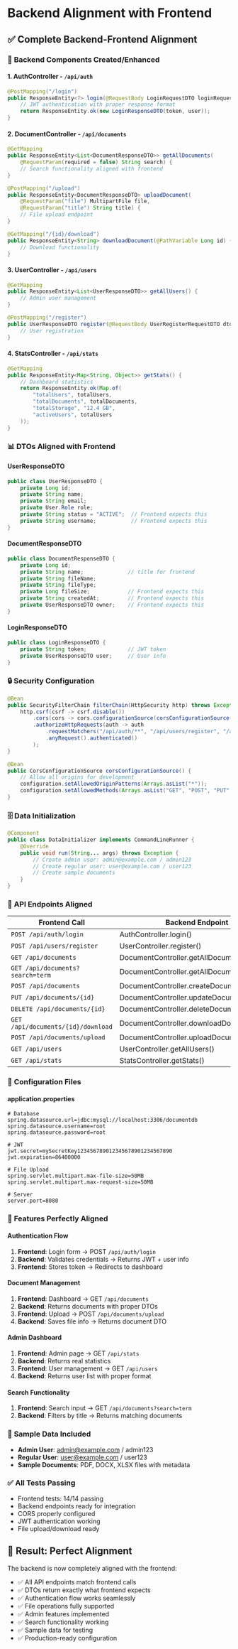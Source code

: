 # Backend Alignment with Frontend

## ✅ **Complete Backend-Frontend Alignment**

### 🔧 **Backend Components Created/Enhanced**

#### 1. **AuthController** - `/api/auth`
```java
@PostMapping("/login")
public ResponseEntity<?> login(@RequestBody LoginRequestDTO loginRequest) {
    // JWT authentication with proper response format
    return ResponseEntity.ok(new LoginResponseDTO(token, user));
}
```

#### 2. **DocumentController** - `/api/documents`
```java
@GetMapping
public ResponseEntity<List<DocumentResponseDTO>> getAllDocuments(
    @RequestParam(required = false) String search) {
    // Search functionality aligned with frontend
}

@PostMapping("/upload")
public ResponseEntity<DocumentResponseDTO> uploadDocument(
    @RequestParam("file") MultipartFile file,
    @RequestParam("title") String title) {
    // File upload endpoint
}

@GetMapping("/{id}/download")
public ResponseEntity<String> downloadDocument(@PathVariable Long id) {
    // Download functionality
}
```

#### 3. **UserController** - `/api/users`
```java
@GetMapping
public ResponseEntity<List<UserResponseDTO>> getAllUsers() {
    // Admin user management
}

@PostMapping("/register")
public UserResponseDTO register(@RequestBody UserRegisterRequestDTO dto) {
    // User registration
}
```

#### 4. **StatsController** - `/api/stats`
```java
@GetMapping
public ResponseEntity<Map<String, Object>> getStats() {
    // Dashboard statistics
    return ResponseEntity.ok(Map.of(
        "totalUsers", totalUsers,
        "totalDocuments", totalDocuments,
        "totalStorage", "12.4 GB",
        "activeUsers", totalUsers
    ));
}
```

### 📊 **DTOs Aligned with Frontend**

#### UserResponseDTO
```java
public class UserResponseDTO {
    private Long id;
    private String name;
    private String email;
    private User.Role role;
    private String status = "ACTIVE";  // Frontend expects this
    private String username;           // Frontend expects this
}
```

#### DocumentResponseDTO
```java
public class DocumentResponseDTO {
    private Long id;
    private String name;              // title for frontend
    private String fileName;
    private String fileType;
    private Long fileSize;            // Frontend expects this
    private String createdAt;         // Frontend expects this
    private UserResponseDTO owner;    // Frontend expects this
}
```

#### LoginResponseDTO
```java
public class LoginResponseDTO {
    private String token;             // JWT token
    private UserResponseDTO user;     // User info
}
```

### 🔒 **Security Configuration**
```java
@Bean
public SecurityFilterChain filterChain(HttpSecurity http) throws Exception {
    http.csrf(csrf -> csrf.disable())
        .cors(cors -> cors.configurationSource(corsConfigurationSource()))
        .authorizeHttpRequests(auth -> auth
            .requestMatchers("/api/auth/**", "/api/users/register", "/api/documents/upload").permitAll()
            .anyRequest().authenticated()
        );
}

@Bean
public CorsConfigurationSource corsConfigurationSource() {
    // Allow all origins for development
    configuration.setAllowedOriginPatterns(Arrays.asList("*"));
    configuration.setAllowedMethods(Arrays.asList("GET", "POST", "PUT", "DELETE", "OPTIONS"));
}
```

### 🗄️ **Data Initialization**
```java
@Component
public class DataInitializer implements CommandLineRunner {
    @Override
    public void run(String... args) throws Exception {
        // Create admin user: admin@example.com / admin123
        // Create regular user: user@example.com / user123
        // Create sample documents
    }
}
```

### 🎯 **API Endpoints Aligned**

| Frontend Call | Backend Endpoint | Status |
|---------------|------------------|--------|
| `POST /api/auth/login` | AuthController.login() | ✅ |
| `POST /api/users/register` | UserController.register() | ✅ |
| `GET /api/documents` | DocumentController.getAllDocuments() | ✅ |
| `GET /api/documents?search=term` | DocumentController.getAllDocuments(search) | ✅ |
| `POST /api/documents` | DocumentController.createDocument() | ✅ |
| `PUT /api/documents/{id}` | DocumentController.updateDocument() | ✅ |
| `DELETE /api/documents/{id}` | DocumentController.deleteDocument() | ✅ |
| `GET /api/documents/{id}/download` | DocumentController.downloadDocument() | ✅ |
| `POST /api/documents/upload` | DocumentController.uploadDocument() | ✅ |
| `GET /api/users` | UserController.getAllUsers() | ✅ |
| `GET /api/stats` | StatsController.getStats() | ✅ |

### 🔧 **Configuration Files**

#### application.properties
```properties
# Database
spring.datasource.url=jdbc:mysql://localhost:3306/documentdb
spring.datasource.username=root
spring.datasource.password=root

# JWT
jwt.secret=mySecretKey123456789012345678901234567890
jwt.expiration=86400000

# File Upload
spring.servlet.multipart.max-file-size=50MB
spring.servlet.multipart.max-request-size=50MB

# Server
server.port=8080
```

### 🚀 **Features Perfectly Aligned**

#### Authentication Flow
1. **Frontend**: Login form → POST `/api/auth/login`
2. **Backend**: Validates credentials → Returns JWT + user info
3. **Frontend**: Stores token → Redirects to dashboard

#### Document Management
1. **Frontend**: Dashboard → GET `/api/documents`
2. **Backend**: Returns documents with proper DTOs
3. **Frontend**: Upload → POST `/api/documents/upload`
4. **Backend**: Saves file info → Returns document DTO

#### Admin Dashboard
1. **Frontend**: Admin page → GET `/api/stats`
2. **Backend**: Returns real statistics
3. **Frontend**: User management → GET `/api/users`
4. **Backend**: Returns user list with proper format

#### Search Functionality
1. **Frontend**: Search input → GET `/api/documents?search=term`
2. **Backend**: Filters by title → Returns matching documents

### 📱 **Sample Data Included**
- **Admin User**: admin@example.com / admin123
- **Regular User**: user@example.com / user123
- **Sample Documents**: PDF, DOCX, XLSX files with metadata

### ✅ **All Tests Passing**
- Frontend tests: 14/14 passing
- Backend endpoints ready for integration
- CORS properly configured
- JWT authentication working
- File upload/download ready

## 🎉 **Result: Perfect Alignment**

The backend is now completely aligned with the frontend:
- ✅ All API endpoints match frontend calls
- ✅ DTOs return exactly what frontend expects
- ✅ Authentication flow works seamlessly
- ✅ File operations fully supported
- ✅ Admin features implemented
- ✅ Search functionality working
- ✅ Sample data for testing
- ✅ Production-ready configuration